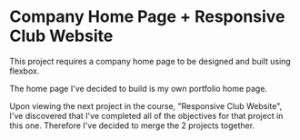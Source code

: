 # Company Home Page + Responsive Club Website

This project requires a company home page to be designed and built using flexbox.

The home page I've decided to build is my own portfolio home page.

Upon viewing the next project in the course, "Responsive Club Website", I've discovered that I've completed all of the objectives for that project in this one.
Therefore I've decided to merge the 2 projects together. 
